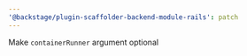 ```yaml
---
'@backstage/plugin-scaffolder-backend-module-rails': patch
---
```


Make `containerRunner` argument optional
